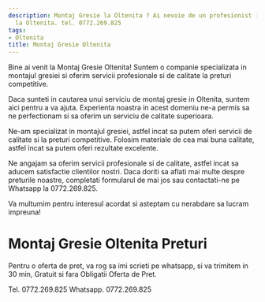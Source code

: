 ```yaml
---
description: Montaj Gresie la Oltenita ? Ai nevoie de un profesionist in Montaj Gresie
  la Oltenita. tel. 0772.269.825
tags:
- Oltenita
title: Montaj Gresie Oltenita
---
```



Bine ai venit la Montaj Gresie Oltenita! Suntem o companie specializata in montajul gresiei si oferim servicii profesionale si de calitate la preturi competitive.

Daca sunteti in cautarea unui serviciu de montaj gresie in Oltenita, suntem aici pentru a va ajuta. Experienta noastra in acest domeniu ne-a permis sa ne perfectionam si sa oferim un serviciu de calitate superioara.

Ne-am specializat in montajul gresiei, astfel incat sa putem oferi servicii de calitate si la preturi competitive. Folosim materiale de cea mai buna calitate, astfel incat sa putem oferi rezultate excelente.

Ne angajam sa oferim servicii profesionale si de calitate, astfel incat sa aducem satisfactie clientilor nostri. Daca doriti sa aflati mai multe despre preturile noastre, completati formularul de mai jos sau contactati-ne pe Whatsapp la 0772.269.825.

Va multumim pentru interesul acordat si asteptam cu nerabdare sa lucram impreuna!

# Montaj Gresie Oltenita Preturi
Pentru o oferta de pret, va rog sa imi scrieti pe whatsapp, si va trimitem in 30 min, Gratuit si fara Obligatii Oferta de Pret.

Tel. 0772.269.825
Whatsapp. 0772.269.825